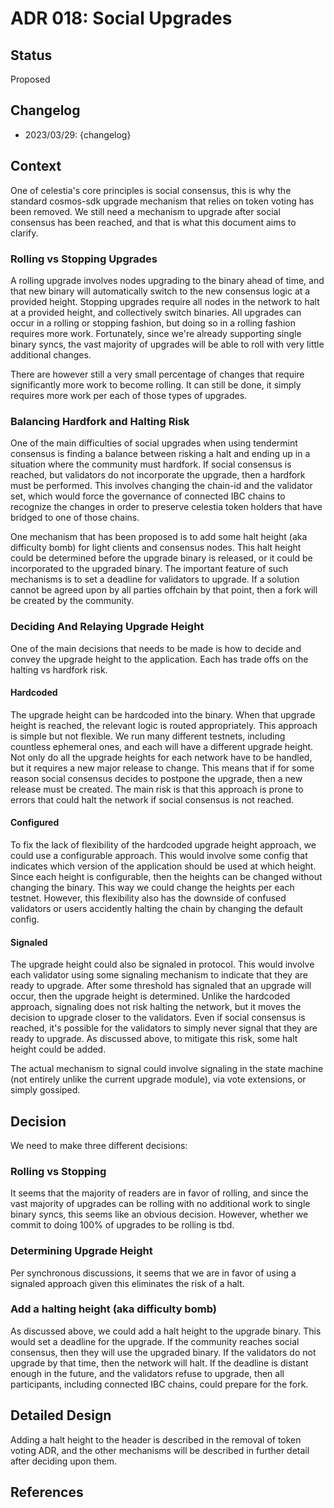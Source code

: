 # ADR 018: Social Upgrades

## Status

Proposed

## Changelog

- 2023/03/29: {changelog}

## Context

One of celestia's core principles is social consensus, this is why the standard cosmos-sdk upgrade mechanism that relies on token voting has been removed. We still need a mechanism to upgrade after social consensus has been reached, and that is what this document aims to clarify.

### Rolling vs Stopping Upgrades

A rolling upgrade involves nodes upgrading to the binary ahead of time, and that new binary will automatically switch to the new consensus logic at a provided height. Stopping upgrades require all nodes in the network to halt at a provided height, and collectively switch binaries. All upgrades can occur in a rolling or stopping fashion, but doing so in a rolling fashion requires more work. Fortunately, since we're already supporting single binary syncs, the vast majority of upgrades will be able to roll with very little additional changes.

There are however still a very small percentage of changes that require significantly more work to become rolling. It can still be done, it simply requires more work per each of those types of upgrades.

### Balancing Hardfork and Halting Risk

One of the main difficulties of social upgrades when using tendermint consensus is finding a balance between risking a halt and ending up in a situation where the community must hardfork. If social consensus is reached, but validators do not incorporate the upgrade, then a hardfork must be performed. This involves changing the chain-id and the validator set, which would force the governance of connected IBC chains to recognize the changes in order to preserve celestia token holders that have bridged to one of those chains.

One mechanism that has been proposed is to add some halt height (aka difficulty bomb) for light clients and consensus nodes. This halt height could be determined before the upgrade binary is released, or it could be incorporated to the upgraded binary. The important feature of such mechanisms is to set a deadline for validators to upgrade. If a solution cannot be agreed upon by all parties offchain by that point, then a fork will be created by the community.

### Deciding And Relaying Upgrade Height

One of the main decisions that needs to be made is how to decide and convey the upgrade height to the application. Each has trade offs on the halting vs hardfork risk.

#### Hardcoded

The upgrade height can be hardcoded into the binary. When that upgrade height is reached, the relevant logic is routed appropriately. This approach is simple but not flexible. We run many different testnets, including countless ephemeral ones, and each will have a different upgrade height. Not only do all the upgrade heights for each network have to be handled, but it requires a new major release to change. This means that if for some reason social consensus decides to postpone the upgrade, then a new release must be created. The main risk is that this approach is prone to errors that could halt the network if social consensus is not reached.

#### Configured

To fix the lack of flexibility of the hardcoded upgrade height approach, we could use a configurable approach. This would involve some config that indicates which version of the application should be used at which height. Since each height is configurable, then the heights can be changed without changing the binary. This way we could change the heights per each testnet. However, this flexibility also has the downside of confused validators or users accidently halting the chain by changing the default config.

#### Signaled

The upgrade height could also be signaled in protocol. This would involve each validator using some signaling mechanism to indicate that they are ready to upgrade. After some threshold has signaled that an upgrade will occur, then the upgrade height is determined. Unlike the hardcoded approach, signaling does not risk halting the network, but it moves the decision to upgrade closer to the validators. Even if social consensus is reached, it's possible for the validators to simply never signal that they are ready to upgrade. As discussed above, to mitigate this risk, some halt height could be added.

The actual mechanism to signal could involve signaling in the state machine (not entirely unlike the current upgrade module), via vote extensions, or simply gossiped.

## Decision

We need to make three different decisions:

### Rolling vs Stopping

It seems that the majority of readers are in favor of rolling, and since the vast majority of upgrades can be rolling with no additional work to single binary syncs, this seems like an obvious decision. However, whether we commit to doing 100% of upgrades to be rolling is tbd.

### Determining Upgrade Height

Per synchronous discussions, it seems that we are in favor of using a signaled approach given this eliminates the risk of a halt.

### Add a halting height (aka difficulty bomb)

As discussed above, we could add a halt height to the upgrade binary. This would set a deadline for the upgrade. If the community reaches social consensus, then they will use the upgraded binary. If the validators do not upgrade by that time, then the network will halt. If the deadline is distant enough in the future, and the validators refuse to upgrade, then all participants, including connected IBC chains, could prepare for the fork.

## Detailed Design

Adding a halt height to the header is described in the removal of token voting ADR, and the other mechanisms will be described in further detail after deciding upon them.

## References


